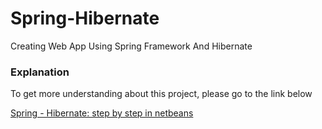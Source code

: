 # Spring-Hibernate
Creating Web App Using Spring Framework And Hibernate


### Explanation
To get more understanding about this project, please go to the link below

[Spring - Hibernate: step by step in netbeans](https://www.youtube.com/watch?v=Zb2cW25prCQ)
